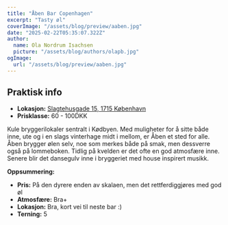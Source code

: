 ```yaml
---
title: "Åben Bar Copenhagen"
excerpt: "Tasty øl"
coverImage: "/assets/blog/preview/aaben.jpg"
date: "2025-02-22T05:35:07.322Z"
author:
  name: Ola Nordrum Isachsen
  picture: "/assets/blog/authors/olapb.jpg"
ogImage:
  url: "/assets/blog/preview/aaben.jpg"
---
```


## Praktisk info
- **Lokasjon:** [Slagtehusgade 15, 1715 København](https://www.google.com/maps/place//data=!4m2!3m1!1s0x4652532d2e2d63bb:0x29875a744926955f?sa=X&ved=1t:8290&ictx=111)
- **Prisklasse:** 60 - 100DKK

Kule bryggerilokaler sentralt i Kødbyen. Med muligheter for å sitte både inne, ute og i en slags vinterhage midt i mellom, er Åben et sted for alle. Åben brygger ølen selv, noe som merkes både på smak, men dessverre også på lommeboken. Tidlig på kvelden er det ofte en god atmosfære inne. Senere blir det dansegulv inne i bryggeriet med house inspirert musikk.

**Oppsummering:**
- **Pris:** På den dyrere enden av skalaen, men det rettferdiggjøres med god øl
- **Atmosfære:** Bra+
- **Lokasjon:** Bra, kort vei til neste bar :)
- **Terning:** 5
  
  